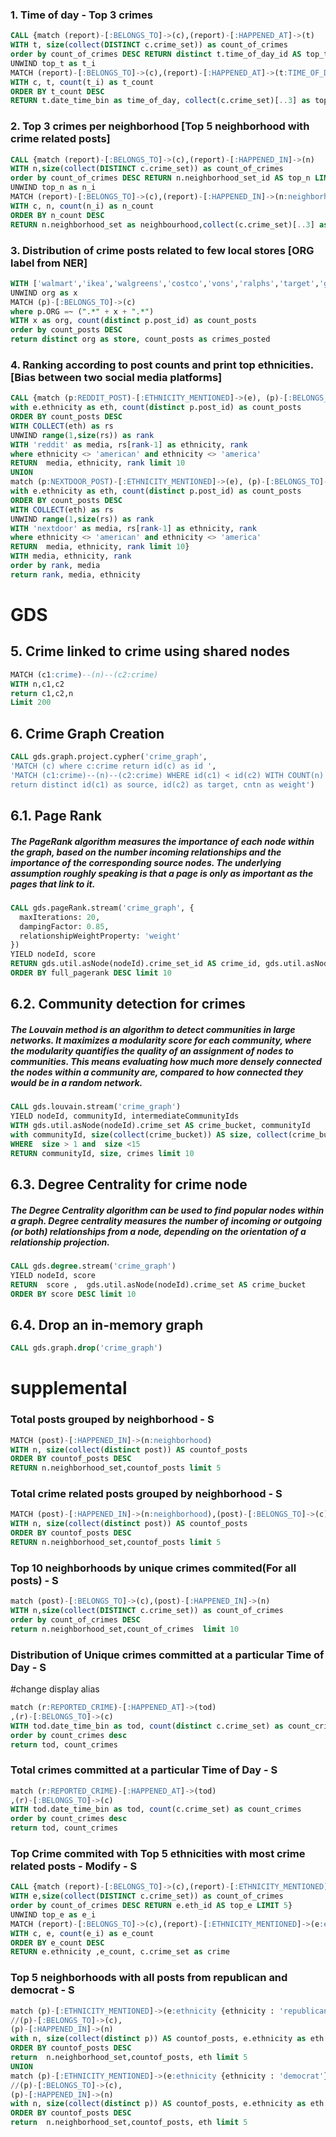 ### 1. Time of day - Top 3 crimes
```sql
CALL {match (report)-[:BELONGS_TO]->(c),(report)-[:HAPPENED_AT]->(t)
WITH t, size(collect(DISTINCT c.crime_set)) as count_of_crimes
order by count_of_crimes DESC RETURN distinct t.time_of_day_id AS top_t }
UNWIND top_t as t_i
MATCH (report)-[:BELONGS_TO]->(c),(report)-[:HAPPENED_AT]->(t:TIME_OF_DAY {time_of_day_id:t_i})
WITH c, t, count(t_i) as t_count
ORDER BY t_count DESC
RETURN t.date_time_bin as time_of_day, collect(c.crime_set)[..3] as top_3_crimes
```

### 2.  Top 3 crimes per neighborhood [Top 5 neighborhood with crime related posts]
```sql
CALL {match (report)-[:BELONGS_TO]->(c),(report)-[:HAPPENED_IN]->(n)
WITH n,size(collect(DISTINCT c.crime_set)) as count_of_crimes
order by count_of_crimes DESC RETURN n.neighborhood_set_id AS top_n LIMIT 5}
UNWIND top_n as n_i
MATCH (report)-[:BELONGS_TO]->(c),(report)-[:HAPPENED_IN]->(n:neighborhood {neighborhood_set_id:n_i})
WITH c, n, count(n_i) as n_count
ORDER BY n_count DESC
RETURN n.neighborhood_set as neighbourhood,collect(c.crime_set)[..3] as top_3_crimes
```


### 3. Distribution of crime posts related to few local stores [ORG label from NER]
```sql
WITH ['walmart','ikea','walgreens','costco','vons','ralphs','target','gamestop','arco','chevron'] AS org
UNWIND org as x
MATCH (p)-[:BELONGS_TO]->(c)
where p.ORG =~ (".*" + x + ".*") 
WITH x as org, count(distinct p.post_id) as count_posts
order by count_posts DESC
return distinct org as store, count_posts as crimes_posted
```


### 4. Ranking according to post counts and print top ethnicities. [Bias between two social media platforms]
```sql
CALL {match (p:REDDIT_POST)-[:ETHNICITY_MENTIONED]->(e), (p)-[:BELONGS_TO]->(c)
with e.ethnicity as eth, count(distinct p.post_id) as count_posts
ORDER BY count_posts DESC
WITH COLLECT(eth) as rs
UNWIND range(1,size(rs)) as rank
WITH 'reddit' as media, rs[rank-1] as ethnicity, rank
where ethnicity <> 'american' and ethnicity <> 'america'
RETURN  media, ethnicity, rank limit 10
UNION
match (p:NEXTDOOR_POST)-[:ETHNICITY_MENTIONED]->(e), (p)-[:BELONGS_TO]->(c)
with e.ethnicity as eth, count(distinct p.post_id) as count_posts
ORDER BY count_posts DESC
WITH COLLECT(eth) as rs
UNWIND range(1,size(rs)) as rank
WITH 'nextdoor' as media, rs[rank-1] as ethnicity, rank
where ethnicity <> 'american' and ethnicity <> 'america'
RETURN  media, ethnicity, rank limit 10}
WITH media, ethnicity, rank
order by rank, media
return rank, media, ethnicity
```


# GDS
## 5. Crime linked to crime using shared nodes
```SQL
MATCH (c1:crime)--(n)--(c2:crime)
WITH n,c1,c2
return c1,c2,n
Limit 200
```


## 6. Crime Graph Creation
```SQL
CALL gds.graph.project.cypher('crime_graph',
'MATCH (c) where c:crime return id(c) as id ',
'MATCH (c1:crime)--(n)--(c2:crime) WHERE id(c1) < id(c2) WITH COUNT(n) as cntn,c1,c2 
return distinct id(c1) as source, id(c2) as target, cntn as weight')
```

## 6.1. Page Rank
##### The PageRank algorithm measures the importance of each node within the graph, based on the number incoming relationships and the importance of the corresponding source nodes. The underlying assumption roughly speaking is that a page is only as important as the pages that link to it.
```SQL
CALL gds.pageRank.stream('crime_graph', {
  maxIterations: 20,
  dampingFactor: 0.85,
  relationshipWeightProperty: 'weight'
})
YIELD nodeId, score
RETURN gds.util.asNode(nodeId).crime_set_id AS crime_id, gds.util.asNode(nodeId).crime_set as crime_bucket, score as full_pagerank
ORDER BY full_pagerank DESC limit 10
```

## 6.2. Community detection for crimes
##### The Louvain method is an algorithm to detect communities in large networks. It maximizes a modularity score for each community, where the modularity quantifies the quality of an assignment of nodes to communities. This means evaluating how much more densely connected the nodes within a community are, compared to how connected they would be in a random network.
```sql
CALL gds.louvain.stream('crime_graph')
YIELD nodeId, communityId, intermediateCommunityIds
WITH gds.util.asNode(nodeId).crime_set AS crime_bucket, communityId
with communityId, size(collect(crime_bucket)) AS size, collect(crime_bucket) as crimes
WHERE  size > 1 and  size <15
RETURN communityId, size, crimes limit 10
```

## 6.3. Degree Centrality for crime node
##### The Degree Centrality algorithm can be used to find popular nodes within a graph. Degree centrality measures the number of incoming or outgoing (or both) relationships from a node, depending on the orientation of a relationship projection.
```sql
CALL gds.degree.stream('crime_graph')
YIELD nodeId, score
RETURN  score ,  gds.util.asNode(nodeId).crime_set AS crime_bucket
ORDER BY score DESC limit 10
```

## 6.4. Drop an in-memory graph
```sql
CALL gds.graph.drop('crime_graph')
```

































# supplemental 

### Total posts grouped by neighborhood - S
```sql
MATCH (post)-[:HAPPENED_IN]->(n:neighborhood)
WITH n, size(collect(distinct post)) AS countof_posts
ORDER BY countof_posts DESC
RETURN n.neighborhood_set,countof_posts limit 5
```

### Total crime related posts grouped by neighborhood - S
```sql
MATCH (post)-[:HAPPENED_IN]->(n:neighborhood),(post)-[:BELONGS_TO]->(c)
WITH n, size(collect(distinct post)) AS countof_posts
ORDER BY countof_posts DESC
RETURN n.neighborhood_set,countof_posts limit 5
```



### Top 10 neighborhoods by unique crimes commited(For all posts) - S
```sql
match (post)-[:BELONGS_TO]->(c),(post)-[:HAPPENED_IN]->(n)
WITH n,size(collect(DISTINCT c.crime_set)) as count_of_crimes
order by count_of_crimes DESC
return n.neighborhood_set,count_of_crimes  limit 10
```



### Distribution of Unique crimes committed at a particular Time of Day - S
#change display alias
```sql
match (r:REPORTED_CRIME)-[:HAPPENED_AT]->(tod)
,(r)-[:BELONGS_TO]->(c)
WITH tod.date_time_bin as tod, count(distinct c.crime_set) as count_crimes
order by count_crimes desc
return tod, count_crimes
```


### Total crimes committed at a particular Time of Day - S
```sql
match (r:REPORTED_CRIME)-[:HAPPENED_AT]->(tod)
,(r)-[:BELONGS_TO]->(c)
WITH tod.date_time_bin as tod, count(c.crime_set) as count_crimes
order by count_crimes desc
return tod, count_crimes
```



### Top Crime commited with Top 5 ethnicities with most crime related posts - Modify - S
```sql
CALL {match (report)-[:BELONGS_TO]->(c),(report)-[:ETHNICITY_MENTIONED]->(e)
WITH e,size(collect(DISTINCT c.crime_set)) as count_of_crimes
order by count_of_crimes DESC RETURN e.eth_id AS top_e LIMIT 5}
UNWIND top_e as e_i
MATCH (report)-[:BELONGS_TO]->(c),(report)-[:ETHNICITY_MENTIONED]->(e:ethnicity {eth_id:e_i})
WITH c, e, count(e_i) as e_count
ORDER BY e_count DESC
RETURN e.ethnicity ,e_count, c.crime_set as crime
``` 



### Top 5 neighborhoods with all posts from republican and democrat - S
```sql
match (p)-[:ETHNICITY_MENTIONED]->(e:ethnicity {ethnicity : 'republican'}) ,
//(p)-[:BELONGS_TO]->(c),
(p)-[:HAPPENED_IN]->(n)
with n, size(collect(distinct p)) AS countof_posts, e.ethnicity as eth
ORDER BY countof_posts DESC
return  n.neighborhood_set,countof_posts, eth limit 5
UNION
match (p)-[:ETHNICITY_MENTIONED]->(e:ethnicity {ethnicity : 'democrat'}) ,
//(p)-[:BELONGS_TO]->(c),
(p)-[:HAPPENED_IN]->(n)
with n, size(collect(distinct p)) AS countof_posts, e.ethnicity as eth
ORDER BY countof_posts DESC
return  n.neighborhood_set,countof_posts, eth limit 5

```
